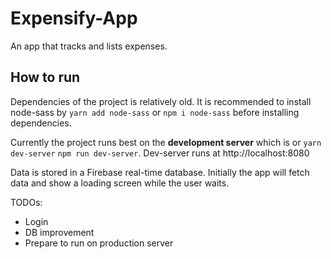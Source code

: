 # Expensify-App

An app that tracks and lists expenses.

## How to run

Dependencies of the project is relatively old. It is recommended to install node-sass by ```yarn add node-sass``` or ```npm i node-sass``` before installing dependencies.

Currently the project runs best on the **development server** which is or ```yarn dev-server``` ```npm run dev-server```. Dev-server runs at http://localhost:8080

Data is stored in a Firebase real-time database. Initially the app will fetch data and show a loading screen while the user waits. 

TODOs:
* Login
* DB improvement
* Prepare to run on production server
